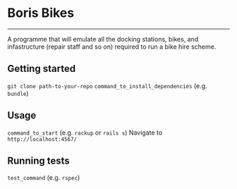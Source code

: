 # Boris Bikes #
----------------

A programme that will emulate all the docking stations, bikes, and infastructure (repair staff and so on) required to run a bike hire scheme.

## Getting started

`git clone path-to-your-repo`
`command_to_install_dependencies` (e.g. `bundle`)

## Usage

`command_to_start` (e.g. `rackup` or `rails s`)
Navigate to `http://localhost:4567/`


## Running tests

`test_command` (e.g. `rspec`)